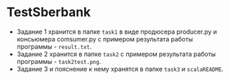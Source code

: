 # TestSberbank
* Задание 1 хранится в папке `task1` в виде продюсера producer.py и консьюмера comsumer.py c примером результата работы программы - `result.txt`.
* Задание 2 хранится в папке `task2` с примером результата работы программы - `task2test.png`.
* Задание 3 и пояснение к нему хранятся в папке `task3` и `scalaREADME`.
